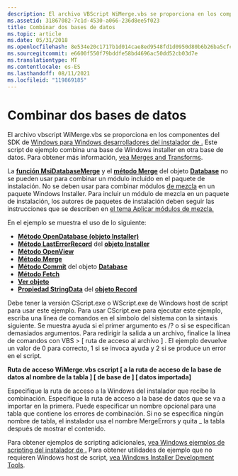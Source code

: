 ```yaml
---
description: El archivo VBScript WiMerge.vbs se proporciona en los componentes del SDK de Windows para desarrolladores Windows Installer. Este script de ejemplo combina una base de Windows installer en otra base de datos. Para obtener más información, vea Merges and Transforms( Mezclas y transformaciones).
ms.assetid: 31867082-7c1d-4530-a066-236d8ee5f023
title: Combinar dos bases de datos
ms.topic: article
ms.date: 05/31/2018
ms.openlocfilehash: 8e534e20c1717b1d014cae8ed9548fd1d0950d80b6b26ba5cfce6ba15bd7cb53
ms.sourcegitcommit: e6600f550f79bddfe58bd4696ac50dd52cb03d7e
ms.translationtype: MT
ms.contentlocale: es-ES
ms.lasthandoff: 08/11/2021
ms.locfileid: "119869185"
---
```

# <a name="merge-two-databases"></a>Combinar dos bases de datos

El archivo vbscript WiMerge.vbs se proporciona en los componentes del SDK de [Windows para Windows desarrolladores del instalador de .](platform-sdk-components-for-windows-installer-developers.md) Este script de ejemplo combina una base de Windows installer en otra base de datos. Para obtener más información, [vea Merges and Transforms](merges-and-transforms.md).

La [**función MsiDatabaseMerge**](/windows/desktop/api/Msiquery/nf-msiquery-msidatabasemergea) y el [**método Merge**](database-merge.md) del objeto [**Database**](database-object.md) no se pueden usar para combinar un módulo incluido en el paquete de instalación. No se deben usar para combinar módulos [de mezcla](merge-modules.md) en un paquete Windows Installer. Para incluir un módulo de mezcla en un paquete de instalación, los autores de paquetes de instalación deben seguir las instrucciones que se describen en [el tema Aplicar módulos de mezcla.](applying-merge-modules.md)

En el ejemplo se muestra el uso de lo siguiente:

-   [**Método OpenDatabase (objeto Installer)**](installer-opendatabase.md)
-   [**Método LastErrorRecord**](installer-lasterrorrecord.md) del [ **objeto Installer**](installer-object.md)
-   [**Método OpenView**](database-openview.md)
-   [**Método Merge**](database-merge.md)
-   [**Método Commit**](database-commit.md) del objeto [ **Database**](database-object.md)
-   [**Método Fetch**](view-fetch.md)
-   [**Ver objeto**](view-object.md)
-   [**Propiedad StringData**](record-stringdata.md) del [ **objeto Record**](record-object.md)

Debe tener la versión CScript.exe o WScript.exe de Windows host de script para usar este ejemplo. Para usar CScript.exe para ejecutar este ejemplo, escriba una línea de comandos en el símbolo del sistema con la sintaxis siguiente. Se muestra ayuda si el primer argumento es /? o si se especifican demasiados argumentos. Para redirigir la salida a un archivo, finalice la línea de comandos con VBS > \[ ruta de acceso al archivo \] . El ejemplo devuelve un valor de 0 para correcto, 1 si se invoca ayuda y 2 si se produce un error en el script.

**Ruta de acceso WiMerge.vbs cscript \[ a la ruta de acceso de la base de datos al nombre de la tabla \] \[ de base de \] \[ datos importada\]**

Especifique la ruta de acceso a la Windows del instalador que recibe la combinación. Especifique la ruta de acceso a la base de datos que se va a importar en la primera. Puede especificar un nombre opcional para una tabla que contiene los errores de combinación. Si no se especifica ningún nombre de tabla, el instalador usa el nombre MergeErrors y quita \_ la tabla después de mostrar el contenido.

Para obtener ejemplos de scripting adicionales, [vea Windows ejemplos de scripting del instalador de .](windows-installer-scripting-examples.md) Para obtener utilidades de ejemplo que no requieren Windows host de script, [vea Windows Installer Development Tools](windows-installer-development-tools.md).

 

 



